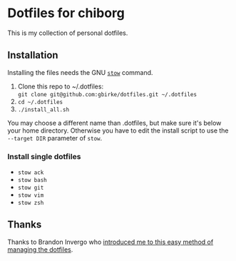 # Dotfiles for chiborg

This is my collection of personal dotfiles.

## Installation

Installing the files needs the GNU [`stow`](http://www.gnu.org/software/stow/) command.

1. Clone this repo to ~/.dotfiles:  
  `git clone git@github.com:gbirke/dotfiles.git ~/.dotfiles`
2. `cd ~/.dotfiles`
3. `./install_all.sh`

You may choose a different name than .dotfiles, but make sure it's below your home directory. Otherwise you have to edit the install script to use the `--target DIR` parameter of `stow`.

### Install single dotfiles
- `stow ack`
- `stow bash`
- `stow git`
- `stow vim`
- `stow zsh`

## Thanks
Thanks to Brandon Invergo who [introduced me to this easy method of managing the dotfiles](http://brandon.invergo.net/news/2012-05-26-using-gnu-stow-to-manage-your-dotfiles.html?round=two).
